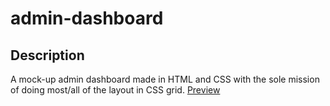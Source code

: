 # admin-dashboard
## Description
A mock-up admin dashboard made in HTML and CSS with the sole mission of doing most/all of the layout in CSS grid. [Preview](https://high23.github.io/admin-dashboard/)
